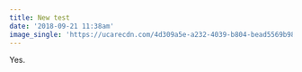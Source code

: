 ```yaml
---
title: New test
date: '2018-09-21 11:38am'
image_single: 'https://ucarecdn.com/4d309a5e-a232-4039-b804-bead5569b98a/'
---
```

Yes.
